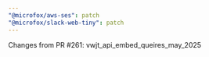 ```yaml
---
"@microfox/aws-ses": patch
"@microfox/slack-web-tiny": patch
---
```


Changes from PR #261: vwjt_api_embed_queires_may_2025
